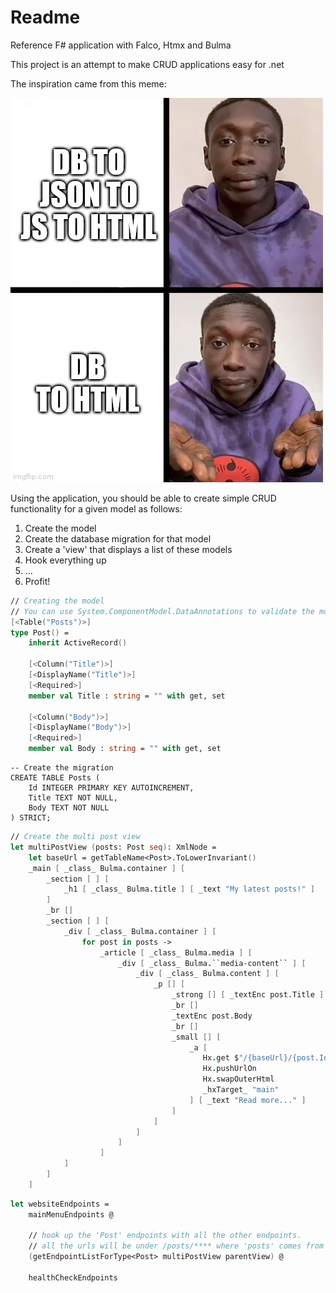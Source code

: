 # Readme

Reference F# application with Falco, Htmx and Bulma

This project is an attempt to make CRUD applications easy for .net

The inspiration came from this meme:

![dbtohtml.png](dbtohtml.png)

Using the application, you should be able to create simple CRUD functionality for a given model as follows:

1. Create the model
2. Create the database migration for that model
3. Create a 'view' that displays a list of these models
4. Hook everything up
5. ...
6. Profit!


```fsharp
// Creating the model
// You can use System.ComponentModel.DataAnnotations to validate the model and the frontend will use them!
[<Table("Posts")>]
type Post() =
    inherit ActiveRecord()

    [<Column("Title")>]
    [<DisplayName("Title")>]
    [<Required>]
    member val Title : string = "" with get, set

    [<Column("Body")>]
    [<DisplayName("Body")>]
    [<Required>]
    member val Body : string = "" with get, set  
```

```sqlite
-- Create the migration
CREATE TABLE Posts (
    Id INTEGER PRIMARY KEY AUTOINCREMENT,
    Title TEXT NOT NULL,
    Body TEXT NOT NULL
) STRICT;
```

```fsharp
// Create the multi post view
let multiPostView (posts: Post seq): XmlNode =
    let baseUrl = getTableName<Post>.ToLowerInvariant()
    _main [ _class_ Bulma.container ] [
        _section [ ] [
            _h1 [ _class_ Bulma.title ] [ _text "My latest posts!" ]
        ]
        _br []
        _section [ ] [
            _div [ _class_ Bulma.container ] [
                for post in posts ->
                    _article [ _class_ Bulma.media ] [
                        _div [ _class_ Bulma.``media-content`` ] [
                            _div [ _class_ Bulma.content ] [
                                _p [] [
                                    _strong [] [ _textEnc post.Title ]
                                    _br []
                                    _textEnc post.Body
                                    _br []
                                    _small [] [
                                        _a [
                                           Hx.get $"/{baseUrl}/{post.Id}"
                                           Hx.pushUrlOn
                                           Hx.swapOuterHtml
                                           _hxTarget_ "main"
                                        ] [ _text "Read more..." ]
                                    ]
                                ]
                            ]
                        ]
                    ]
            ]
        ]
    ]
```

```fsharp
let websiteEndpoints =
    mainMenuEndpoints @
    
    // hook up the 'Post' endpoints with all the other endpoints.
    // all the urls will be under /posts/**** where 'posts' comes from the tablename in the model (automatically lowercased)
    (getEndpointListForType<Post> multiPostView parentView) @
    
    healthCheckEndpoints
```

